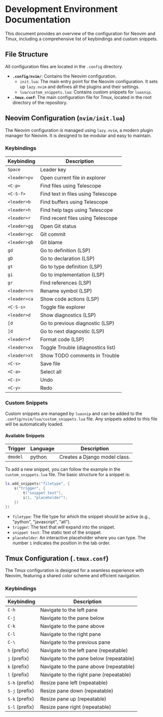 # Development Environment Documentation

This document provides an overview of the configuration for Neovim and Tmux, including a comprehensive list of keybindings and custom snippets.

## File Structure

All configuration files are located in the `.config` directory.

-   **`.config/nvim/`**: Contains the Neovim configuration.
    -   `init.lua`: The main entry point for the Neovim configuration. It sets up `lazy.nvim` and defines all the plugins and their settings.
    -   `lua/custom_snippets.lua`: Contains custom snippets for `luasnip`.
-   **`.tmux.conf`**: The main configuration file for Tmux, located in the root directory of the repository.

## Neovim Configuration (`nvim/init.lua`)

The Neovim configuration is managed using `lazy.nvim`, a modern plugin manager for Neovim. It is designed to be modular and easy to maintain.

### Keybindings

| Keybinding          | Description                                       |
| ------------------- | ------------------------------------------------- |
| `Space`             | Leader key                                        |
| `<leader>pv`        | Open current file in explorer                     |
| `<C-p>`             | Find files using Telescope                        |
| `<C-S-f>`           | Find text in files using Telescope                |
| `<leader>b`         | Find buffers using Telescope                      |
| `<leader>h`         | Find help tags using Telescope                    |
| `<leader>r`         | Find recent files using Telescope                 |
| `<leader>gg`        | Open Git status                                   |
| `<leader>gc`        | Git commit                                        |
| `<leader>gb`        | Git blame                                         |
| `gd`                | Go to definition (LSP)                            |
| `gD`                | Go to declaration (LSP)                           |
| `gt`                | Go to type definition (LSP)                       |
| `gi`                | Go to implementation (LSP)                        |
| `gr`                | Find references (LSP)                             |
| `<leader>rn`        | Rename symbol (LSP)                               |
| `<leader>ca`        | Show code actions (LSP)                           |
| `<C-S-s>`           | Toggle file explorer                              |
| `<leader>d`         | Show diagnostics (LSP)                            |
| `[d`                | Go to previous diagnostic (LSP)                   |
| `]d`                | Go to next diagnostic (LSP)                       |
| `<leader>f`         | Format code (LSP)                                 |
| `<leader>xx`        | Toggle Trouble (diagnostics list)                 |
| `<leader>xt`        | Show TODO comments in Trouble                     |
| `<C-s>`             | Save file                                         |
| `<C-a>`             | Select all                                        |
| `<C-z>`             | Undo                                              |
| `<C-y>`             | Redo                                              |

### Custom Snippets

Custom snippets are managed by `luasnip` and can be added to the `.config/nvim/lua/custom_snippets.lua` file. Any snippets added to this file will be automatically loaded.

#### Available Snippets

| Trigger  | Language | Description                |
| -------- | -------- | -------------------------- |
| `dmodel` | python   | Creates a Django model class. |

To add a new snippet, you can follow the example in the `custom_snippets.lua` file. The basic structure for a snippet is:

```lua
ls.add_snippets("filetype", {
    s("trigger", {
        t("snippet text"),
        i(1, "placeholder"),
    })
})
```

-   `filetype`: The file type for which the snippet should be active (e.g., "python", "javascript", "all").
-   `trigger`: The text that will expand into the snippet.
-   `snippet text`: The static text of the snippet.
-   `placeholder`: An interactive placeholder where you can type. The number `1` indicates the position in the tab order.

## Tmux Configuration (`.tmux.conf`)

The Tmux configuration is designed for a seamless experience with Neovim, featuring a shared color scheme and efficient navigation.

### Keybindings

| Keybinding | Description                      |
| ---------- | -------------------------------- |
| `C-h`      | Navigate to the left pane        |
| `C-j`      | Navigate to the pane below       |
| `C-k`      | Navigate to the pane above       |
| `C-l`      | Navigate to the right pane       |
| `C-\`     | Navigate to the previous pane    |
| `h` (prefix) | Navigate to the left pane (repeatable) |
| `j` (prefix) | Navigate to the pane below (repeatable) |
| `k` (prefix) | Navigate to the pane above (repeatable) |
| `l` (prefix) | Navigate to the right pane (repeatable) |
| `S-h` (prefix) | Resize pane left (repeatable) |
| `S-j` (prefix) | Resize pane down (repeatable) |
| `S-k` (prefix) | Resize pane up (repeatable) |
| `S-l` (prefix) | Resize pane right (repeatable) |